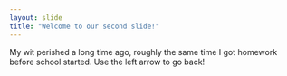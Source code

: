 ```yaml
---
layout: slide
title: "Welcome to our second slide!"
---
```

My wit perished a long time ago, roughly the same time I got homework before school started.
Use the left arrow to go back!

